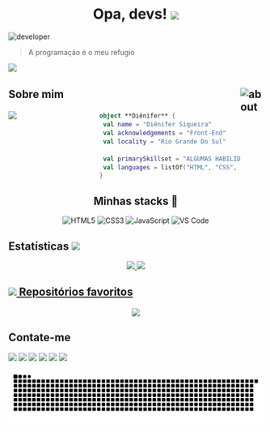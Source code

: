 <h1 align="center"> Opa, devs! <img align="center" width="45px" src="https://media.giphy.com/media/Cn29ivPFl9xleVTooX/giphy.gif"></h1> 

![developer](https://user-images.githubusercontent.com/108842368/195429031-87f9a951-0465-4b34-bf1e-846c4d4280b6.gif)


> A programação é o meu refugio
<img src="https://img.shields.io/static/v1?label=Overview&message=yDienifer&color=f8efd4&style=for-the-badge&logo=GitHub">

## <img align="right" width="45px" alt="about" src="https://raw.github.com/elizarov/elizarov/master/about.png"> <p line-height="10px"> **Sobre mim** </p>

<img align="left" width="180px" src="https://user-images.githubusercontent.com/108842368/195430390-0107f75b-50ca-4284-80bd-a5796a6f0309.gif">

```kotlin
object **Diênifer** {
 val name = "Diênifer Siqueira"
 val acknowledgements = "Front-End"
 val locality = "Rio Grande Do Sul"
 
 val primarySkillset = "ALGUMAS HABILIDADES"
 val languages = listOf("HTML", "CSS", "JavaScript") 
}
```

<h2 align="center"> Minhas stacks 🔮 </h2> 

<div align="center">

![HTML5](https://img.shields.io/badge/-HTML5-%23E44D27?style=flat-square&logo=html5&logoColor=ffffff)
![CSS3](https://img.shields.io/badge/-CSS3-%231572B6?style=flat-square&logo=css3)
![JavaScript](https://img.shields.io/badge/-JavaScript-%23F7DF1C?style=flat-square&logo=javascript&logoColor=000000&labelColor=%23F7DF1C&color=%23FFCE5A)
![VS Code](https://img.shields.io/badge/-VSCode-%23007ACC?style=flat-square&logo=visual-studio-code)


</div>

## Estatísticas <img  width="45px" src="https://user-images.githubusercontent.com/108842368/195451782-97fb3849-2e5d-4d2d-a56a-7e8fcee60335.png">

<div align="center">
  <a href="https://github.com/yDienifer">
  <img height="180em" src="https://github-readme-stats.vercel.app/api/top-langs/?username=yDienifer&layout=compact&langs_count=7&theme=react&hide_border=true"/>
  <img height="180em" src="https://github-readme-stats.vercel.app/api?username=yDienifer&show_icons=true&theme=react&include_all_commits=true&count_private=true&hide_border=true"/>
</div>

 ## <img width="32px" src="https://user-images.githubusercontent.com/108842368/195440656-ca754e6a-0526-4fbe-80d4-f0a29abcc255.gif"> Repositórios favoritos

<div align="center">
 <a href="https://github.com/yDienifer/Landing-page-JoJo">
  <img align="center" src="https://github-readme-stats.vercel.app/api/pin/?username=yDienifer&repo=Landing-page-JoJo&theme=react&hide_border=true"/>
</a>
</div>

## Contate-me 
 
 <a href="https://github.com/Ricmaloy"><img src="https://img.shields.io/badge/-Github-%23333?style=for-the-badge&logo=github&logoColor=white" target="_blank"></a>  <a href="https://instagram.com/ric.zamboni" target="_blank"><img src="https://img.shields.io/badge/-Instagram-%23E4405F?style=for-the-badge&logo=instagram&logoColor=white" target="_blank"></a>  <a href="https://ricardozamboni.vercel.app/" target="_blank"><img src="https://img.shields.io/badge/Website-7289DA?style=for-the-badge&logo=googlechrome&logoColor=white" target="_blank"></a>  <a href="mailto:ricardozamboni021@gmail.com"><img src="https://img.shields.io/badge/-Gmail-ff9800?style=for-the-badge&logo=gmail&logoColor=white" target="_blank"></a>  <a href="https://www.linkedin.com/in/ricardo-zamboni-3906471b3/" target="_blank"><img src="https://img.shields.io/badge/-LinkedIn-%230077B5?style=for-the-badge&logo=linkedin&logoColor=white" target="_blank"></a>  <a href="https://www.twitch.tv/ricmaloy" target="_blank"><img src="https://img.shields.io/badge/Twitch-9146FF?style=for-the-badge&logo=twitch&logoColor=white" target="_blank"></a>
 
 
![Snake animation](https://github.com/Ricmaloy/Ricmaloy/blob/output/github-contribution-grid-snake.svg)
